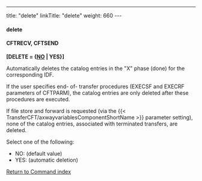 ---
title: "delete"
linkTitle: "delete"
weight: 660
--- <span id="Delete"></span>

#### delete

#### CFTRECV, CFTSEND

**[DELETE = {<u>NO</u> &#124; YES}]**

Automatically deletes the catalog entries in the "X" phase
(done) for the corresponding IDF.

If the user specifies end- of- transfer procedures (EXECSF and EXECRF
parameters of CFTPARM), the catalog entries are only deleted after these
procedures are executed.

If file store and forward is requested (via the {{< TransferCFT/axwayvariablesComponentShortName  >}} parameter
setting), none of the catalog entries, associated with terminated transfers,
are deleted.

Select one of the following:

- NO:
    (default value)
- YES:
    (automatic deletion)

[Return to Command index](../../)

